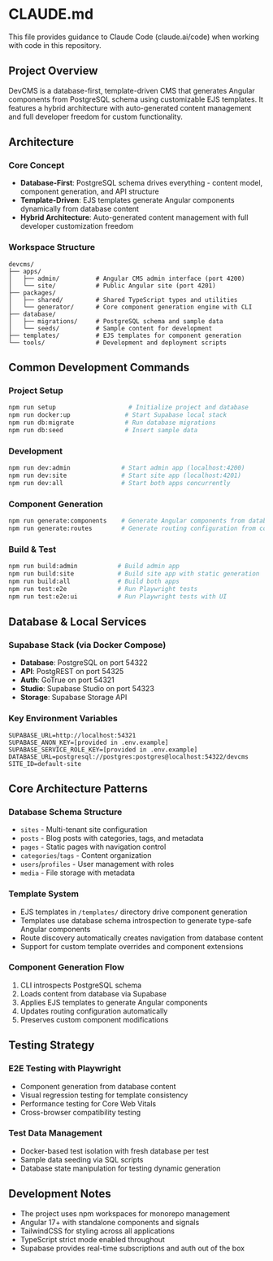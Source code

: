 # CLAUDE.md

This file provides guidance to Claude Code (claude.ai/code) when working with code in this repository.

## Project Overview

DevCMS is a database-first, template-driven CMS that generates Angular components from PostgreSQL schema using customizable EJS templates. It features a hybrid architecture with auto-generated content management and full developer freedom for custom functionality.

## Architecture

### Core Concept
- **Database-First**: PostgreSQL schema drives everything - content model, component generation, and API structure
- **Template-Driven**: EJS templates generate Angular components dynamically from database content
- **Hybrid Architecture**: Auto-generated content management with full developer customization freedom

### Workspace Structure
```
devcms/
├── apps/
│   ├── admin/          # Angular CMS admin interface (port 4200)
│   └── site/           # Public Angular site (port 4201)
├── packages/
│   ├── shared/         # Shared TypeScript types and utilities
│   └── generator/      # Core component generation engine with CLI
├── database/
│   ├── migrations/     # PostgreSQL schema and sample data
│   └── seeds/          # Sample content for development
├── templates/          # EJS templates for component generation
└── tools/              # Development and deployment scripts
```

## Common Development Commands

### Project Setup
```bash
npm run setup                    # Initialize project and database
npm run docker:up               # Start Supabase local stack
npm run db:migrate              # Run database migrations
npm run db:seed                 # Insert sample data
```

### Development
```bash
npm run dev:admin              # Start admin app (localhost:4200)
npm run dev:site               # Start site app (localhost:4201)
npm run dev:all                # Start both apps concurrently
```

### Component Generation
```bash
npm run generate:components    # Generate Angular components from database content
npm run generate:routes        # Generate routing configuration from content
```

### Build & Test
```bash
npm run build:admin           # Build admin app
npm run build:site            # Build site app with static generation
npm run build:all             # Build both apps
npm run test:e2e              # Run Playwright tests
npm run test:e2e:ui           # Run Playwright tests with UI
```

## Database & Local Services

### Supabase Stack (via Docker Compose)
- **Database**: PostgreSQL on port 54322
- **API**: PostgREST on port 54325
- **Auth**: GoTrue on port 54321
- **Studio**: Supabase Studio on port 54323
- **Storage**: Supabase Storage API

### Key Environment Variables
```
SUPABASE_URL=http://localhost:54321
SUPABASE_ANON_KEY=[provided in .env.example]
SUPABASE_SERVICE_ROLE_KEY=[provided in .env.example]
DATABASE_URL=postgresql://postgres:postgres@localhost:54322/devcms
SITE_ID=default-site
```

## Core Architecture Patterns

### Database Schema Structure
- `sites` - Multi-tenant site configuration
- `posts` - Blog posts with categories, tags, and metadata
- `pages` - Static pages with navigation control
- `categories`/`tags` - Content organization
- `users`/`profiles` - User management with roles
- `media` - File storage with metadata

### Template System
- EJS templates in `/templates/` directory drive component generation
- Templates use database schema introspection to generate type-safe Angular components
- Route discovery automatically creates navigation from database content
- Support for custom template overrides and component extensions

### Component Generation Flow
1. CLI introspects PostgreSQL schema
2. Loads content from database via Supabase
3. Applies EJS templates to generate Angular components
4. Updates routing configuration automatically
5. Preserves custom component modifications

## Testing Strategy

### E2E Testing with Playwright
- Component generation from database content
- Visual regression testing for template consistency
- Performance testing for Core Web Vitals
- Cross-browser compatibility testing

### Test Data Management
- Docker-based test isolation with fresh database per test
- Sample data seeding via SQL scripts
- Database state manipulation for testing dynamic generation

## Development Notes

- The project uses npm workspaces for monorepo management
- Angular 17+ with standalone components and signals
- TailwindCSS for styling across all applications
- TypeScript strict mode enabled throughout
- Supabase provides real-time subscriptions and auth out of the box
